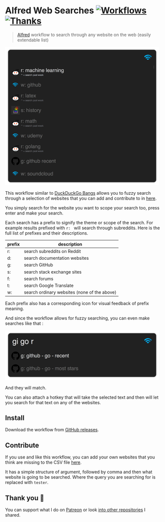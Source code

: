 # Alfred Web Searches [![Workflows](https://img.shields.io/badge/More%20Workflows-🎩-green.svg)](https://github.com/learn-anything/alfred-workflows) [![Thanks](https://img.shields.io/badge/Say%20Thanks-💗-ff69b4.svg)](https://www.patreon.com/nikitavoloboev)
> [Alfred](https://www.alfredapp.com/) workflow to search through any website on the web (easily extendable list)

<img src="media/alfred.png" width="500" alt="img">

This workflow similar to [DuckDuckGo Bangs](https://duckduckgo.com/bang?) allows you to fuzzy search through a selection of websites that you can add and contribute to in [here](https://github.com/nikitavoloboev/alfred-web-searches/blob/master/workflow/websites.csv).

You simply search for the website you want to scope your search too, press enter and make your search.

Each search has a prefix to signify the theme or scope of the search. For example results prefixed with `r: ` will search through subreddits. Here is the full list of prefixes and their descriptions.

|  prefix |  description |
|---|---|
|  r: | search subreddits on Reddit  |
|  d: | search documentation websites |
|  g: | search GitHub |
|  s: | search stack exchange sites |
| f:  | search forums |
| t:  | search Google Translate |
| w:  | search ordinary websites (none of the above) |

Each prefix also has a corresponding icon for visual feedback of prefix meaning. 

And since the workflow allows for fuzzy searching, you can even make searches like that : 

<img src="media/fuzzy.png" width="500" alt="img">

And they will match.

You can also attach a hotkey that will take the selected text and then will let you search for that text on any of the websites.

## Install 
Download the workflow from [GitHub releases](https://github.com/nikitavoloboev/alfred-web-searches/releases/latest).

## Contribute 
If you use and like this workflow, you can add your own websites that you think are missing to the CSV file [here](https://github.com/nikitavoloboev/alfred-web-searches/blob/master/workflow/websites.csv). 

It has a simple structure of argument, followed by comma and then what website is going to be searched. Where the query you are searching for is replaced with `tester`.

## Thank you 💜
You can support what I do on [Patreon](https://www.patreon.com/nikitavoloboev) or look [into other repositories](https://my.mindnode.com/ZKGETDkUaQUsL3q8q9z788CxG84oEHgDiT79GuzX#-143.5,-902.6,0) I shared. 